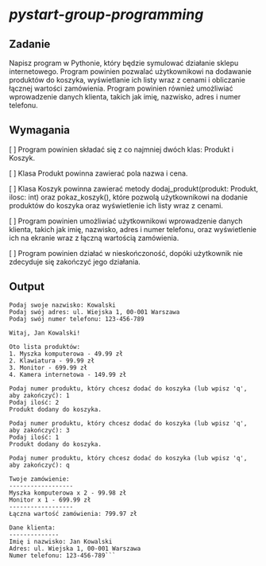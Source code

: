 # ***pystart-group-programming***

## Zadanie

Napisz program w Pythonie, który będzie symulować działanie sklepu internetowego. Program powinien pozwalać
użytkownikowi na dodawanie produktów do koszyka, wyświetlanie ich listy wraz z cenami i obliczanie łącznej wartości
zamówienia. Program powinien również umożliwiać wprowadzenie danych klienta, takich jak imię, nazwisko, adres i numer
telefonu.

## Wymagania

[ ] Program powinien składać się z co najmniej dwóch klas: Produkt i Koszyk.

[ ] Klasa Produkt powinna zawierać pola nazwa i cena.

[ ] Klasa Koszyk powinna zawierać metody dodaj_produkt(produkt: Produkt, ilosc: int) oraz pokaz_koszyk(), które pozwolą użytkownikowi na dodanie produktów do koszyka oraz wyświetlenie ich listy wraz z cenami.

[ ] Program powinien umożliwiać użytkownikowi wprowadzenie danych klienta, takich jak imię, nazwisko, adres i numer telefonu, oraz wyświetlenie ich na ekranie wraz z łączną wartością zamówienia.

[ ] Program powinien działać w nieskończoność, dopóki użytkownik nie zdecyduje się zakończyć jego działania.

## Output

```Podaj swoje imię: Jan
Podaj swoje nazwisko: Kowalski
Podaj swój adres: ul. Wiejska 1, 00-001 Warszawa
Podaj swój numer telefonu: 123-456-789

Witaj, Jan Kowalski!

Oto lista produktów:
1. Myszka komputerowa - 49.99 zł
2. Klawiatura - 99.99 zł
3. Monitor - 699.99 zł
4. Kamera internetowa - 149.99 zł

Podaj numer produktu, który chcesz dodać do koszyka (lub wpisz 'q', aby zakończyć): 1
Podaj ilość: 2
Produkt dodany do koszyka.

Podaj numer produktu, który chcesz dodać do koszyka (lub wpisz 'q', aby zakończyć): 3
Podaj ilość: 1
Produkt dodany do koszyka.

Podaj numer produktu, który chcesz dodać do koszyka (lub wpisz 'q', aby zakończyć): q

Twoje zamówienie:
------------------
Myszka komputerowa x 2 - 99.98 zł
Monitor x 1 - 699.99 zł
------------------
Łączna wartość zamówienia: 799.97 zł

Dane klienta:
--------------
Imię i nazwisko: Jan Kowalski
Adres: ul. Wiejska 1, 00-001 Warszawa
Numer telefonu: 123-456-789```
